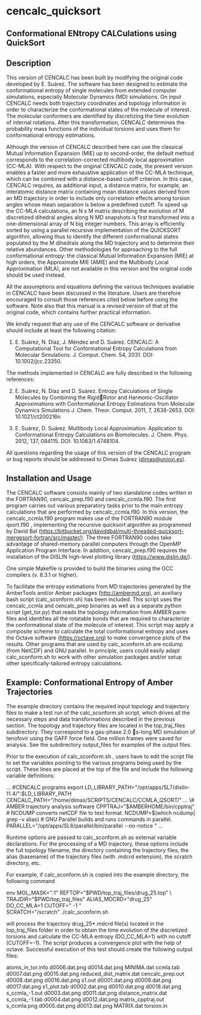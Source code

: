 # cencalc_quicksort

## Conformational ENtropy CALCulations using QuickSort

## Description

This version of CENCALC has been built by modifying the original code developed by E. Suárez. The software has been designed to estimate the conformational entropy of single molecules from extended computer simulations, especially Molecular Dynamics (MD) simulations. On input CENCALC needs both trajectory coordinates and topology information in order to characterize the conformational states of the molecule of interest. The molecular conformers are identified by discretizing the time evolution of internal rotations. After this transformation, CENCALC determines the probability mass functions of the individual torsions and uses them for conformational entropy estimations. 

Although the version of CENCALC described here can use the classical Mutual Information Expansion (MIE) up to second-order, the default method corresponds to the correlation-corrected multibody local approximation (CC-MLA). With respect to the original CENCALC code, the present version enables a faster and more exhaustive application of the CC-MLA technique, which can be combined with a distance-based cutoff criterion. In this case, CENCALC requires, as additional input, a distance matrix, for example, an interatomic distance matrix containing mean distance values derived from an MD trajectory in order to include only correlation effects among torsion angles whose mean separation is below a predefined cutoff. To speed up the CC-MLA calculations, an N x M matrix describing the evolution of M discretized dihedral angles along N MD snapshots is first transformed into a one-dimensional array of N big integer numbers. This array is efficiently sorted by using a parallel recursive implementation of the QUICKSORT algorithm, allowing thus to identify the different conformational states populated by the M dihedrals along the MD trajectory and to determine their relative abundances. Other methodologies for approaching to the full conformational entropy: the classical Mutual Information Expansion (MIE) at high orders, the Approximate MIE (AMIE) and the Multibody Local Approximation (MLA), are not available in this version and the original code should be used instead. 

All the assumptions and equations defining the various techniques available in CENCALC have been discussed in the literature. Users are therefore encouraged to consult those references cited below before using the software. Note also that this manual is a revised version of that of the original code, which contains further practical information. 

We kindly request that any use of the CENCALC software or derivative should include at least the following citation:

1)	E. Suárez, N. Díaz, J. Méndez and D. Suárez. CENCALC: A Computational Tool for Conformational Entropy Calculations from Molecular Simulations. J. Comput. Chem. 54, 2031. DOI: 10.1002/jcc.23350.

The methods implemented in CENCALC are fully described in the following references: 

2)	E. Suárez, N. Díaz and D. Suárez. Entropy Calculations of Single Molecules by Combining the RigidRotor and Harmonic-Oscillator Approximations with Conformational Entropy Estimations from Molecular Dynamics Simulations J. Chem. Theor. Comput. 2011, 7, 2638-2653. DOI: 10.1021/ct200216n

3)	E. Suárez, D. Suárez. Multibody Local Approximation: Application to Conformational Entropy Calculations on Biomolecules. J. Chem. Phys. 2012, 137, 084115. DOI: 10.1063/1.4748104.

All questions regarding the usage of this version of the CENCALC program or bug reports should be addressed to Dimas Suárez (dimas@uniovi.es). 

## Installation and Usage

The CENCALC software consists mainly of two standalone codes written in the FORTRAN90, cencalc_prep.f90 and cencalc_ccmla.f90. The first program carries out various preparatory tasks prior to the main entropy calculations that are performed by cencalc_ccmla.f90. In this version, the cencalc_ccmla.f90 program makes use of the FORTRAN90 module qsort.f90 , implementing the recursive quicksort algorithm as programmed by David Bal (https://bitbucket.org/daviddbal/multi-threaded-quicksort-mergesort-fortran/src/master/). The three FORTRAN90 codes take advantage of shared-memory parallel computers through the OpenMP Application Program Interface. In addition, cencalc_prep.f90 requires the installation of the DISLIN high-level plotting library (https://www.dislin.de/). 

One simple Makefile is provided to build the binaries using the GCC compilers (v. 8.3.1 or higher).

To facilitate the entropy estimations from MD trajectories generated by the AmberTools and/or Amber packages (http://ambermd.org), an auxiliary bash script (calc_sconform.sh) has been included. This script uses the cencalc_ccmla and cencalc_prep binaries as well as a separate python script (get_tor.py) that reads the topology information from AMBER parm files and identifies all the rotatable bonds that are required to characterize the conformational state of the molecule of interest. This script may apply a composite scheme to calculate the total conformational entropy and uses the Octave software (https://octave.org) to make convergence plots of the results. Other programs that are used by calc_sconform.sh are ncdump (from NetCDF) and GNU parallel. In principle, users could easily adapt calc_sconform.sh to work with other simulation packages and/or setup other specifically-tailored entropy calculations. 

## Example: Conformational Entropy of Amber Trajectories 

The example directory contains the required input topology and trajectory files to make a test run of the calc_sconform.sh script, which drives all the necessary steps and data transformations described in the previous section. The topology and trajectory files are located in the top_traj_files subdirectory. They correspond to a gas-phase 2.0 s-long MD simulation of tenofovir using the GAFF force field. One million frames were saved for analysis. See the subdirectory output_files for examples of the output files.

Prior to the execution of calc_sconform.sh , users have to edit the script file to set the variables pointing to the various programs being used by the script. These lines are placed at the top of the file and include the following variable definitions:

…
\#CENCALC programs
export LD_LIBRARY_PATH="/opt/apps/SL7/dislin-11.4/":$LD_LIBRARY_PATH
CENCALC_PATH="/home/dimas/SCRIPTS/CENCALC/CCMLA_QSORT/"
…
\# AMBER trajectory analysis software
CPPTRAJ="$AMBERHOME/bin/cpptraj"
\#  NCDUMP converts netCDF file to text format. 
NCDUMP=$(which  ncdump| grep -v alias)
\#  GNU Parallel builds and runs commands in parallel. 
PARALLEL="/opt/apps/SL6/parallel/bin/parallel --no-notice "
…

Runtime options are passed to calc_sconform.sh as external variable declarations. For the processing of a MD trajectory, these options include the full topology filename, the directory containing the trajectory files, the alias (basename) of the trajectory files (with .mdcrd extension), the scratch directory, etc. 

For example, if calc_sconform.sh is copied into the example directory, the following command

env MOL_MASK=":1" REFTOP="$PWD/top_traj_files/drug_25.top" \
    TRAJDIR="$PWD/top_traj_files" ALIAS_MDCRD="drug_25" \
    DO_CC_MLA=1  CUTOFF=" -1 "  \
    SCRATCH="/scratch" ./calc_sconform.sh

will process the trajectory drug_25*.mdcrd file(s) located in the top_traj_files folder in order to obtain the time evolution of the discretized torsions and calculate the CC-MLA entropy (DO_CC_MLA=1) with no cutoff (CUTOFF=-1). The script produces a convergence plot with the help of octave. Successful execution of this test should create the following output files:

atoms_in_tor.info  d0006.dat.png  d0014.dat.png        MINIMA.dat
ccmla.tab          d0007.dat.png  d0015.dat.png        reduced_dist_matrix.dat
cencalc_prep.out   d0008.dat.png  d0016.dat.png        s1.out
d0001.dat.png      d0009.dat.png  d0017.dat.png        s1_plot.tab
d0002.dat.png      d0010.dat.png  d0018.dat.png        s_ccmla_-1.out
d0003.dat.png      d0011.dat.png  distance_matrix.dat  s_ccmla_-1.tab
d0004.dat.png      d0012.dat.png  matrix_cpptraj.out   s_ccmla.png
d0005.dat.png      d0013.dat.png  MATRIX.dat           torsion.in 

